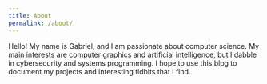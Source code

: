 ```yaml
---
title: About
permalink: /about/
---
```


Hello! My name is Gabriel, and I am passionate about computer science. My main interests are computer graphics and artificial intelligence, but I dabble in cybersecurity and systems programming. I hope to use this blog to document my projects and interesting tidbits that I find. 
